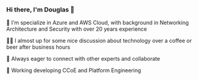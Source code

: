### Hi there, I'm Douglas 👋

  🚀 I'm specialize in Azure and AWS Cloud, with background in Networking Architecture and Security with over 20 years experience 

  🤝🏻 I almost up for some nice discussion about technology over a coffee or beer after business hours

  👯 Always eager to connect with other experts and collaborate

  🔭 Working developing CCoE and Platform Engineering

<!--
**itsdouglasnunes/itsdouglasnunes** is a ✨ _special_ ✨ repository because its `README.md` (this file) appears on your GitHub profile.

Here are some ideas to get you started:

- 🔭 I’m currently working on ...
- 🌱 I’m currently learning ...
- 👯 I’m looking to collaborate on ...
- 🤔 I’m looking for help with ...
- 💬 Ask me about ...
- 📫 How to reach me: ...
- 😄 Pronouns: ...
- ⚡ Fun fact: ...
-->
